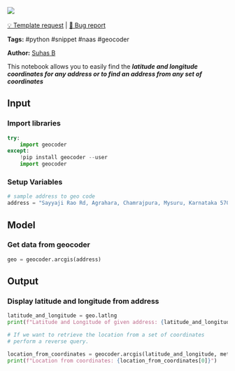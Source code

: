 <a href="https://app.naas.ai/user-redirect/naas/downloader?url=https://raw.githubusercontent.com/jupyter-naas/awesome-notebooks/master/Python/Python_Locate_Addresses.ipynb" target="_parent"><img src="https://naasai-public.s3.eu-west-3.amazonaws.com/open_in_naas.svg"/></a><br><br><a href="https://github.com/jupyter-naas/awesome-notebooks/issues/new?assignees=&labels=&template=template-request.md&title=Tool+-+Action+of+the+notebook+">💡 Template request</a> | <a href="https://github.com/jupyter-naas/awesome-notebooks/issues/new?assignees=&labels=bug&template=bug_report.md&title=Python+-+Locate+Addresses:+Error+short+description">🚨 Bug report</a>

**Tags:** #python #snippet #naas #geocoder

**Author:** [Suhas B](https://www.linkedin.com/in/suhasbrao/)

This notebook allows you to easily find the ***latitude and longitude coordinates for any address or to find an address from any set of coordinates***

## Input

### Import libraries


```python
try:
    import geocoder
except:
    !pip install geocoder --user
    import geocoder
```

### Setup Variables


```python
# sample address to geo code
address = "Sayyaji Rao Rd, Agrahara, Chamrajpura, Mysuru, Karnataka 570001"
```

## Model

### Get data from geocoder


```python
geo = geocoder.arcgis(address)
```

## Output

### Display latitude and longitude from address


```python
latitude_and_longitude = geo.latlng
print(f"Latitude and Longitude of given address: {latitude_and_longitude}")

# If we want to retrieve the location from a set of coordinates
# perform a reverse query.

location_from_coordinates = geocoder.arcgis(latitude_and_longitude, method="reverse")
print(f"Location from coordinates: {location_from_coordinates[0]}")
```
